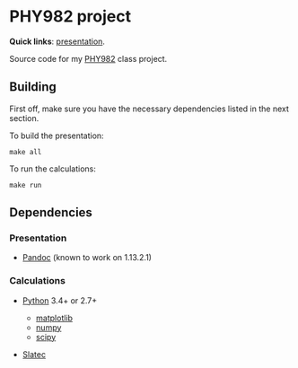 PHY982 project
==============

**Quick links**: [presentation][p].

Source code for my [PHY982][1] class project.

Building
--------

First off, make sure you have the necessary dependencies listed in the next
section.

To build the presentation:

    make all

To run the calculations:

    make run

Dependencies
------------

### Presentation

  - [Pandoc](http://pandoc.org) (known to work on 1.13.2.1)

### Calculations

  - [Python](https://python.org) 3.4+ or 2.7+

      - [matplotlib](http://matplotlib.org)
      - [numpy](http://numpy.org)
      - [scipy](http://scipy.org)

  - [Slatec](http://netlib.org/slatec)

[1]: https://people.nscl.msu.edu/~nunes/phy982/phy982web2015.htm
[p]: https://xrf.github.io/phy982-proj
